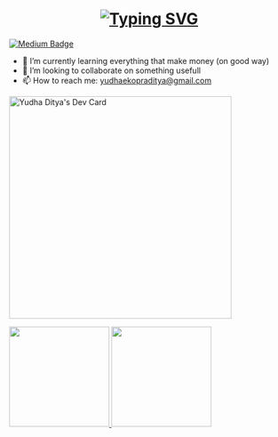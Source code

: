<h1 align="center">
  <a href="https://git.io/typing-svg"><img src="https://readme-typing-svg.herokuapp.com?font=Fira+Code&size=30&duration=3000&pause=1000&color=81a1c1&width=650&lines=Hi%2C+I'm+Udha+%20%F0%9F%91%8B%F0%9F%8F%BC%F0%9F%92%BB" alt="Typing SVG" /></a>
</h1>

[![Medium Badge](https://img.shields.io/badge/-Yudha-black?style=flat&logo=Medium&logoColor=white&link=https://medium.com/@yudha.praditya)](https://medium.com/@yudha.praditya)


<!-- **udha19/udha19** is a ✨ _special_ ✨ repository because its `README.md` (this file) appears on your GitHub profile.

Here are some ideas to get you started:

- 🔭 I’m currently working on ... -->

- 🌱 I’m currently learning everything that make money (on good way)
- 👯 I’m looking to collaborate on something usefull
- 📫 How to reach me: yudhaekopraditya@gmail.com



<a href="https://app.daily.dev/udha19"><img src="https://api.daily.dev/devcards/4e00188f6cca4c37b4df26b27095a85b.png?r=tl9" width="400" alt="Yudha Ditya's Dev Card"/></a>

<p align="left">
<a href="https://github.com/yudhaDitya">
  <img height="180em" src="https://github-readme-stats-eight-theta.vercel.app/api?username=udha19&show_icons=true&theme=nord&include_all_commits=true&count_private=true"/>
  <img height="180em" src="https://github-readme-stats-eight-theta.vercel.app/api/top-langs/?username=udha19&layout=compact&langs_count=8&theme=nord"/>
</a>
</p>

